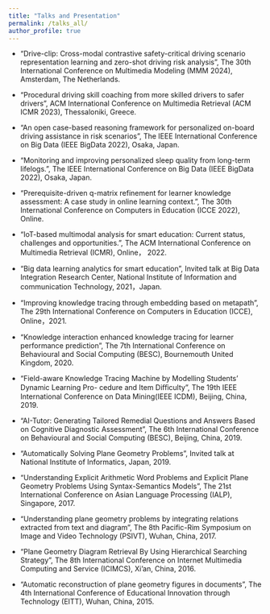 ```yaml
---
title: "Talks and Presentation"
permalink: /talks_all/
author_profile: true
---
```

- “Drive-clip: Cross-modal contrastive safety-critical driving scenario representation learning and zero-shot driving risk analysis”, The 30th International Conference on Multimedia Modeling (MMM 2024), Amsterdam, The Netherlands.

- “Procedural driving skill coaching from more skilled drivers to safer drivers”, ACM International Conference on Multimedia Retrieval (ACM ICMR 2023), Thessaloniki, Greece.

- “An open case-based reasoning framework for personalized on-board driving assistance in risk scenarios”, The IEEE International Conference on Big Data (IEEE BigData 2022), Osaka, Japan.

- “Monitoring and improving personalized sleep quality from long-term lifelogs.”, The IEEE International Conference on Big Data (IEEE BigData 2022), Osaka, Japan.

- “Prerequisite-driven q-matrix refinement for learner knowledge assessment: A case study in online learning context.”, The 30th International Conference on Computers in Education (ICCE 2022), Online.

- “IoT-based multimodal analysis for smart education: Current status, challenges and opportunities.”, The ACM International Conference on Multimedia Retrieval (ICMR), Online， 2022.

- “Big data learning analytics for smart education”, Invited talk at Big Data Integration Research Center, National Institute of Information and communication Technology, 2021，Japan.

- “Improving knowledge tracing through embedding based on metapath”, The 29th International Conference on Computers in Education (ICCE), Online，2021.

- “Knowledge interaction enhanced knowledge tracing for learner performance prediction”, The 7th International Conference on Behavioural and Social Computing (BESC), Bournemouth United Kingdom, 2020.

- “Field-aware Knowledge Tracing Machine by Modelling Students’ Dynamic Learning Pro- cedure and Item Diﬀiculty”, The 19th IEEE International Conference on Data Mining(IEEE ICDM), Beijing, China, 2019.

- “AI-Tutor: Generating Tailored Remedial Questions and Answers Based on Cognitive Diagnostic Assessment”, The 6th International Conference on Behavioural and Social Computing (BESC), Beijing, China, 2019.

- “Automatically Solving Plane Geometry Problems”, Invited talk at National Institute of Informatics, Japan, 2019.

- “Understanding Explicit Arithmetic Word Problems and Explicit Plane Geometry Problems Using Syntax-Semantics Models”, The 21st International Conference on Asian Language Processing (IALP), Singapore, 2017.

- “Understanding plane geometry problems by integrating relations extracted from text and diagram”, The 8th Pacific-Rim Symposium on Image and Video Technology (PSIVT), Wuhan, China, 2017.

- “Plane Geometry Diagram Retrieval By Using Hierarchical Searching Strategy”, The 8th International Conference on Internet Multimedia Computing and Service (ICIMCS), Xi’an, China, 2016.

- “Automatic reconstruction of plane geometry figures in documents”, The 4th International Conference of Educational Innovation through Technology (EITT), Wuhan, China, 2015.

